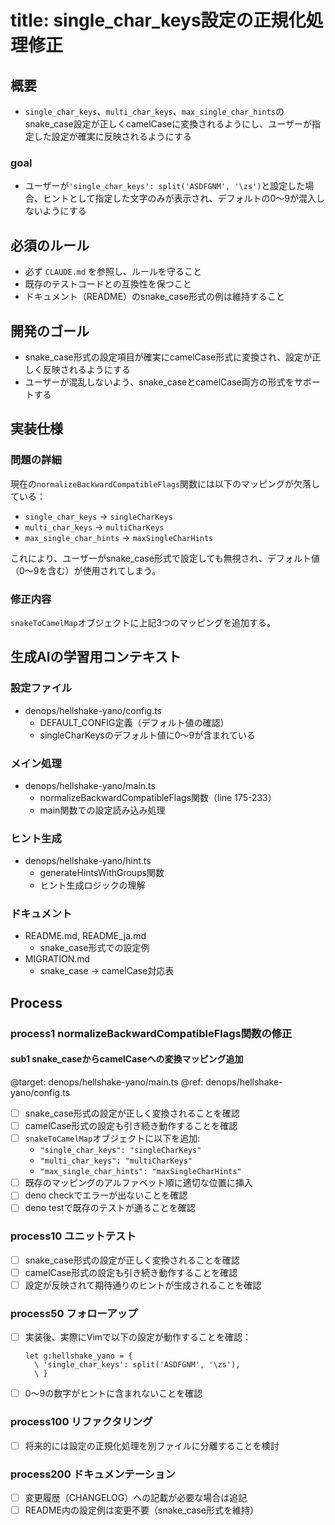 # title: single_char_keys設定の正規化処理修正

## 概要
- `single_char_keys`、`multi_char_keys`、`max_single_char_hints`のsnake_case設定が正しくcamelCaseに変換されるようにし、ユーザーが指定した設定が確実に反映されるようにする

### goal
- ユーザーが`'single_char_keys': split('ASDFGNM', '\zs')`と設定した場合、ヒントとして指定した文字のみが表示され、デフォルトの0〜9が混入しないようにする

## 必須のルール
- 必ず `CLAUDE.md` を参照し、ルールを守ること
- 既存のテストコードとの互換性を保つこと
- ドキュメント（README）のsnake_case形式の例は維持すること

## 開発のゴール
- snake_case形式の設定項目が確実にcamelCase形式に変換され、設定が正しく反映されるようにする
- ユーザーが混乱しないよう、snake_caseとcamelCase両方の形式をサポートする

## 実装仕様

### 問題の詳細
現在の`normalizeBackwardCompatibleFlags`関数には以下のマッピングが欠落している：
- `single_char_keys` → `singleCharKeys`
- `multi_char_keys` → `multiCharKeys`
- `max_single_char_hints` → `maxSingleCharHints`

これにより、ユーザーがsnake_case形式で設定しても無視され、デフォルト値（0〜9を含む）が使用されてしまう。

### 修正内容
`snakeToCamelMap`オブジェクトに上記3つのマッピングを追加する。

## 生成AIの学習用コンテキスト

### 設定ファイル
- denops/hellshake-yano/config.ts
  - DEFAULT_CONFIG定義（デフォルト値の確認）
  - singleCharKeysのデフォルト値に0〜9が含まれている

### メイン処理
- denops/hellshake-yano/main.ts
  - normalizeBackwardCompatibleFlags関数（line 175-233）
  - main関数での設定読み込み処理

### ヒント生成
- denops/hellshake-yano/hint.ts
  - generateHintsWithGroups関数
  - ヒント生成ロジックの理解

### ドキュメント
- README.md, README_ja.md
  - snake_case形式での設定例
- MIGRATION.md
  - snake_case → camelCase対応表

## Process

### process1 normalizeBackwardCompatibleFlags関数の修正
#### sub1 snake_caseからcamelCaseへの変換マッピング追加
@target: denops/hellshake-yano/main.ts
@ref: denops/hellshake-yano/config.ts
- [ ] snake_case形式の設定が正しく変換されることを確認
- [ ] camelCase形式の設定も引き続き動作することを確認
- [ ] `snakeToCamelMap`オブジェクトに以下を追加:
  - `"single_char_keys": "singleCharKeys"`
  - `"multi_char_keys": "multiCharKeys"`
  - `"max_single_char_hints": "maxSingleCharHints"`
- [ ] 既存のマッピングのアルファベット順に適切な位置に挿入
- [ ] deno checkでエラーが出ないことを確認
- [ ] deno testで既存のテストが通ることを確認

### process10 ユニットテスト
- [ ] snake_case形式の設定が正しく変換されることを確認
- [ ] camelCase形式の設定も引き続き動作することを確認
- [ ] 設定が反映されて期待通りのヒントが生成されることを確認

### process50 フォローアップ
- [ ] 実装後、実際にVimで以下の設定が動作することを確認：
  ```vim
  let g:hellshake_yano = {
    \ 'single_char_keys': split('ASDFGNM', '\zs'),
    \ }
  ```
- [ ] 0〜9の数字がヒントに含まれないことを確認

### process100 リファクタリング
- [ ] 将来的には設定の正規化処理を別ファイルに分離することを検討

### process200 ドキュメンテーション
- [ ] 変更履歴（CHANGELOG）への記載が必要な場合は追記
- [ ] README内の設定例は変更不要（snake_case形式を維持）
